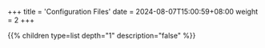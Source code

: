 +++
title = 'Configuration Files'
date = 2024-08-07T15:00:59+08:00
weight = 2
+++


{{% children type=list  depth="1" description="false" %}}